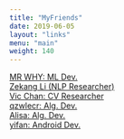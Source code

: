 ```yaml
---
title: "MyFriends"
date: 2019-06-05
layout: "links"
menu: "main"
weight: 140
---
```

[MR WHY: ML Dev.](https://mr-why.com/) </br>
[Zekang Li (NLP Researcher)](https://zekangli.com/)</br>
[Vic Chan: CV Researcher](http://wondervictor.github.io/) </br>
[qzwlecr: Alg. Dev.](http://blog.qzwlecr.com/)</br>
[Alisa: Alg. Dev.](https://alisahhh.github.io/) </br>
[yifan: Android Dev.](https://llag9810.github.io/) </br>
